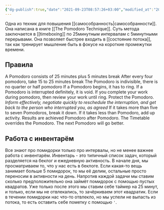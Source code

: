 ```yaml
---
{"dg-publish":true,"date":"2021-09-23T08:57:26+03:00","modified_at":"2022-05-27T20:58:50+03:00","permalink":"/tehnika-pomodoro/","dgHomeLink":false,"dgPassFrontmatter":true}
---
```


Одна из техник для повышения [[самособранность|самособранности]]. Она написана в книге [[The Pomodoro Technique]]. Суть метода заключается в [[timeboxing]] по 25минутным интервалам с 5минутными перерывами. Она позволяет быстрее входить в [[состояние потока]], так как тренирует мышление быть в фокусе на короткие промежутки времени. 

## Правила

A Pomodoro consists of 25 minutes plus 5 minutes break
After every four pomodoro, take 15 to 25 minutes break
The Pomodoro is indivisible, there is no quarter or half pomodoro
If a Pomodoro begins, it has to ring.
If a Pomodoro is interrupted definitely, it is void.
If you complete your work during pomodoro, then review your work until ring.
Protect the Pomodoro.
    _Inform effectively, negotiate quickly to reschedule the interruption, and get back to the person who interrupted you, as agreed_
If it takes more than five to seven Pomodoros, break it down.
If it takes less than Pomodoro, add up activity.
Results are achieved Pomodoro after Pomodoro.
The Timetable overrides the Pomodoro.
The next Pomodoro will go better.

## Работа с инвентарём

Все знают про помидорки только про интервалы, но не менее важнее работа с инвентарём. Инвентарь - это типичный список задач, который разделяется на беклог и ежедневную активность. В начале дня, мы просматриваем то, что у нас есть в беклоге. Если какая-то вещь занимает больше 5 помидорок, то мы её делим, остальные просто переносим в активности на день. Напротив каждой задачи мы ставим сколько предположительно она займёт помидорок с помощью пустых квадратов. Уже только после этого мы ставим себе таймер на 25 минут, и только, если мы не отвлекались, то зачёркиваем этот квадратик. Если в течении помидорки нас что-то отвлекло, но мы успели не выпасть из потока, то есть оставить себе пометку с помощью `'`.


